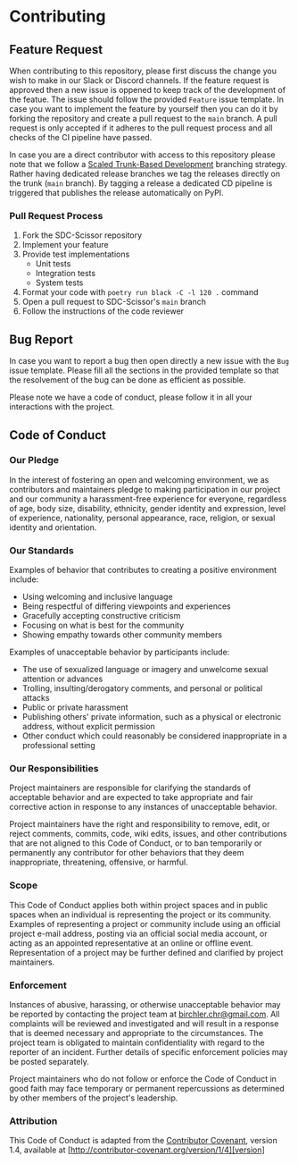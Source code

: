 # Contributing
## Feature Request
When contributing to this repository, please first discuss the change you wish to make in our Slack
or Discord channels. If the feature request is approved then a new issue is oppened to keep track
of the development of the featue. The issue should follow the provided `Feature` issue template.
In case you want to implement the feature by yourself then you can do it by forking the repository
and create a pull request to the `main` branch. A pull request is only accepted if it adheres to
the pull request process and all checks of the CI pipeline have passed.

In case you are a direct contributor with access to this repository please note that we follow a
[Scaled Trunk-Based Development](https://trunkbaseddevelopment.com/#scaled-trunk-based-development)
branching strategy. Rather having dedicated release branches we tag the releases directly on the
trunk (`main` branch). By tagging a release a dedicated CD pipeline is triggered that publishes
the release automatically on PyPI.

### Pull Request Process
1. Fork the SDC-Scissor repository
2. Implement your feature
3. Provide test implementations
   - Unit tests
   - Integration tests
   - System tests
4. Format your code with `poetry run black -C -l 120 .` command
5. Open a pull request to SDC-Scissor's `main` branch
6. Follow the instructions of the code reviewer

## Bug Report
In case you want to report a bug then open directly a new issue with the `Bug` issue template.
Please fill all the sections in the provided template so that the resolvement of the bug can be
done as efficient as possible.

Please note we have a code of conduct, please follow it in all your interactions with the project.

## Code of Conduct
### Our Pledge
In the interest of fostering an open and welcoming environment, we as
contributors and maintainers pledge to making participation in our project and
our community a harassment-free experience for everyone, regardless of age, body
size, disability, ethnicity, gender identity and expression, level of experience,
nationality, personal appearance, race, religion, or sexual identity and
orientation.

### Our Standards
Examples of behavior that contributes to creating a positive environment
include:

* Using welcoming and inclusive language
* Being respectful of differing viewpoints and experiences
* Gracefully accepting constructive criticism
* Focusing on what is best for the community
* Showing empathy towards other community members

Examples of unacceptable behavior by participants include:

* The use of sexualized language or imagery and unwelcome sexual attention or
advances
* Trolling, insulting/derogatory comments, and personal or political attacks
* Public or private harassment
* Publishing others' private information, such as a physical or electronic
  address, without explicit permission
* Other conduct which could reasonably be considered inappropriate in a
  professional setting

### Our Responsibilities
Project maintainers are responsible for clarifying the standards of acceptable
behavior and are expected to take appropriate and fair corrective action in
response to any instances of unacceptable behavior.

Project maintainers have the right and responsibility to remove, edit, or
reject comments, commits, code, wiki edits, issues, and other contributions
that are not aligned to this Code of Conduct, or to ban temporarily or
permanently any contributor for other behaviors that they deem inappropriate,
threatening, offensive, or harmful.

### Scope
This Code of Conduct applies both within project spaces and in public spaces
when an individual is representing the project or its community. Examples of
representing a project or community include using an official project e-mail
address, posting via an official social media account, or acting as an appointed
representative at an online or offline event. Representation of a project may be
further defined and clarified by project maintainers.

### Enforcement
Instances of abusive, harassing, or otherwise unacceptable behavior may be
reported by contacting the project team at [birchler.chr@gmail.com](mailto:birchler.chr@gmail.com). All
complaints will be reviewed and investigated and will result in a response that
is deemed necessary and appropriate to the circumstances. The project team is
obligated to maintain confidentiality with regard to the reporter of an incident.
Further details of specific enforcement policies may be posted separately.

Project maintainers who do not follow or enforce the Code of Conduct in good
faith may face temporary or permanent repercussions as determined by other
members of the project's leadership.

### Attribution
This Code of Conduct is adapted from the [Contributor Covenant][homepage], version 1.4,
available at [http://contributor-covenant.org/version/1/4][version]

[homepage]: http://contributor-covenant.org
[version]: http://contributor-covenant.org/version/1/4/
